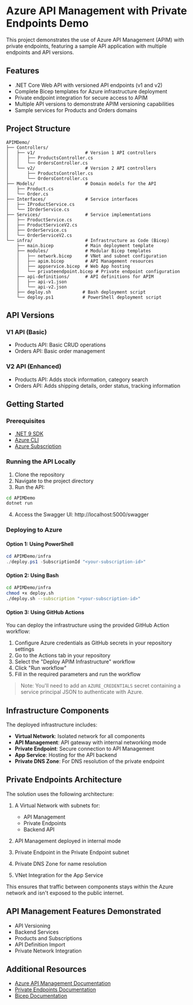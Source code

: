 # Azure API Management with Private Endpoints Demo

This project demonstrates the use of Azure API Management (APIM) with private endpoints, featuring a sample API application with multiple endpoints and API versions.

## Features

- .NET Core Web API with versioned API endpoints (v1 and v2)
- Complete Bicep templates for Azure infrastructure deployment
- Private endpoint integration for secure access to APIM
- Multiple API versions to demonstrate APIM versioning capabilities
- Sample services for Products and Orders domains

## Project Structure

```
APIMDemo/
├── Controllers/
│   ├── v1/                   # Version 1 API controllers
│   │   ├── ProductsController.cs
│   │   └── OrdersController.cs
│   └── v2/                   # Version 2 API controllers
│       ├── ProductsController.cs
│       └── OrdersController.cs
├── Models/                   # Domain models for the API
│   ├── Product.cs
│   └── Order.cs
├── Interfaces/               # Service interfaces
│   ├── IProductService.cs
│   └── IOrderService.cs
├── Services/                 # Service implementations
│   ├── ProductService.cs
│   ├── ProductServiceV2.cs
│   ├── OrderService.cs
│   └── OrderServiceV2.cs
└── infra/                    # Infrastructure as Code (Bicep)
    ├── main.bicep            # Main deployment template
    ├── modules/              # Modular Bicep templates
    │   ├── network.bicep     # VNet and subnet configuration
    │   ├── apim.bicep        # API Management resources
    │   ├── appservice.bicep  # Web App hosting
    │   └── privateendpoint.bicep # Private endpoint configuration
    ├── api-definitions/      # API definitions for APIM
    │   ├── api-v1.json
    │   └── api-v2.json
    ├── deploy.sh            # Bash deployment script
    └── deploy.ps1           # PowerShell deployment script
```

## API Versions

### V1 API (Basic)

- Products API: Basic CRUD operations
- Orders API: Basic order management

### V2 API (Enhanced)

- Products API: Adds stock information, category search
- Orders API: Adds shipping details, order status, tracking information

## Getting Started

### Prerequisites

- [.NET 9 SDK](https://dotnet.microsoft.com/download)
- [Azure CLI](https://docs.microsoft.com/cli/azure/install-azure-cli)
- [Azure Subscription](https://azure.microsoft.com/free/)

### Running the API Locally

1. Clone the repository
2. Navigate to the project directory
3. Run the API:

```bash
cd APIMDemo
dotnet run
```

4. Access the Swagger UI: http://localhost:5000/swagger

### Deploying to Azure

#### Option 1: Using PowerShell

```powershell
cd APIMDemo/infra
./deploy.ps1 -SubscriptionId "<your-subscription-id>"
```

#### Option 2: Using Bash

```bash
cd APIMDemo/infra
chmod +x deploy.sh
./deploy.sh --subscription "<your-subscription-id>"
```

#### Option 3: Using GitHub Actions

You can deploy the infrastructure using the provided GitHub Action workflow:

1. Configure Azure credentials as GitHub secrets in your repository settings
2. Go to the Actions tab in your repository
3. Select the "Deploy APIM Infrastructure" workflow
4. Click "Run workflow" 
5. Fill in the required parameters and run the workflow

> Note: You'll need to add an `AZURE_CREDENTIALS` secret containing a service principal JSON to authenticate with Azure.

## Infrastructure Components

The deployed infrastructure includes:

- **Virtual Network**: Isolated network for all components
- **API Management**: API gateway with internal networking mode
- **Private Endpoint**: Secure connection to API Management
- **App Service**: Hosting for the API backend
- **Private DNS Zone**: For DNS resolution of the private endpoint

## Private Endpoints Architecture

The solution uses the following architecture:

1. A Virtual Network with subnets for:
   - API Management
   - Private Endpoints
   - Backend API

2. API Management deployed in internal mode
3. Private Endpoint in the Private Endpoint subnet
4. Private DNS Zone for name resolution
5. VNet Integration for the App Service

This ensures that traffic between components stays within the Azure network and isn't exposed to the public internet.

## API Management Features Demonstrated

- API Versioning
- Backend Services
- Products and Subscriptions
- API Definition Import
- Private Network Integration

## Additional Resources

- [Azure API Management Documentation](https://docs.microsoft.com/azure/api-management/)
- [Private Endpoints Documentation](https://docs.microsoft.com/azure/private-link/private-endpoint-overview)
- [Bicep Documentation](https://docs.microsoft.com/azure/azure-resource-manager/bicep/)
